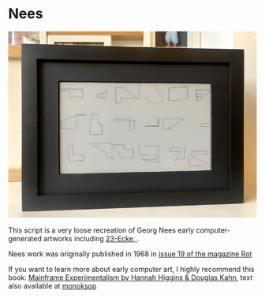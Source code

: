 # Nees  

![](nees-img.jpg)

This script is a very loose recreation of Georg Nees early computer-generated artworks including [23-Ecke, ](https://blogs.brown.edu/hiaa-0820-s01-2017-fall/files/2017/09/Nake.pdf).  

Nees work was originally published in 1968 in [issue 19 of the magazine Rot](https://monoskop.org/File:Rot_19_Computer-Grafik_1968.pdf)

If you want to learn more about early computer art, I highly recommend this book: [Mainframe Experimentalism by Hannah Higgins & Douglas Kahn](https://www.ucpress.edu/book/9780520268388/mainframe-experimentalism), text also available at [monoksop](https://monoskop.org/log/?p=19231)

 
